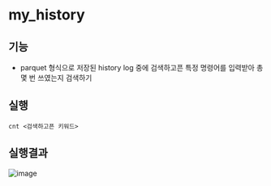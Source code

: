 # my_history
## 기능
- parquet 형식으로 저장된 history log 중에 검색하고픈 특정 명령어를 입력받아 총 몇 번 쓰였는지 검색하기

## 실행
```
cnt <검색하고픈 키워드>
```

## 실행결과
![image](https://github.com/user-attachments/assets/7ee05456-db9b-43e6-8f0a-508c01975fda)
